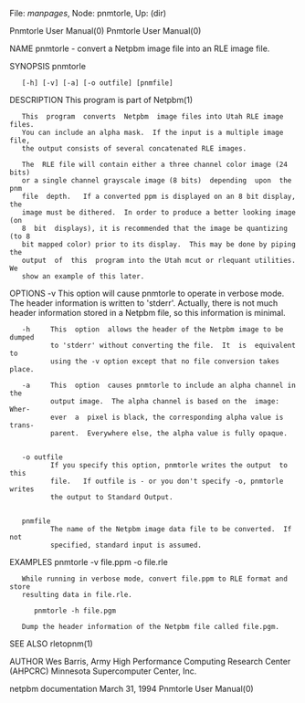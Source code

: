 File: *manpages*,  Node: pnmtorle,  Up: (dir)

Pnmtorle User Manual(0)                                Pnmtorle User Manual(0)



NAME
       pnmtorle - convert a Netpbm image file into an RLE image file.

SYNOPSIS
       pnmtorle

       [-h] [-v] [-a] [-o outfile] [pnmfile]


DESCRIPTION
       This program is part of Netpbm(1)

       This  program  converts  Netpbm  image files into Utah RLE image files.
       You can include an alpha mask.  If the input is a multiple image  file,
       the output consists of several concatenated RLE images.

       The  RLE file will contain either a three channel color image (24 bits)
       or a single channel grayscale image (8 bits)  depending  upon  the  pnm
       file  depth.   If a converted ppm is displayed on an 8 bit display, the
       image must be dithered.  In order to produce a better looking image (on
       8  bit  displays), it is recommended that the image be quantizing (to 8
       bit mapped color) prior to its display.  This may be done by piping the
       output  of  this  program into the Utah mcut or rlequant utilities.  We
       show an example of this later.


OPTIONS
       -v     This option will cause pnmtorle to operate in verbose mode.  The
              header  information  is written to 'stderr'.  Actually, there is
              not much header information stored in a  Netpbm  file,  so  this
              information is minimal.

       -h     This  option  allows the header of the Netpbm image to be dumped
              to 'stderr' without converting the file.  It  is  equivalent  to
              using the -v option except that no file conversion takes place.

       -a     This  option  causes pnmtorle to include an alpha channel in the
              output image.  The alpha channel is based on the  image:   Wher-
              ever  a  pixel is black, the corresponding alpha value is trans-
              parent.  Everywhere else, the alpha value is fully opaque.


       -o outfile
              If you specify this option, pnmtorle writes the output  to  this
              file.   If outfile is - or you don't specify -o, pnmtorle writes
              the output to Standard Output.


       pnmfile
              The name of the Netpbm image data file to be converted.  If  not
              specified, standard input is assumed.



EXAMPLES
          pnmtorle -v file.ppm -o file.rle

       While running in verbose mode, convert file.ppm to RLE format and store
       resulting data in file.rle.

          pnmtorle -h file.pgm

       Dump the header information of the Netpbm file called file.pgm.


SEE ALSO
       rletopnm(1)



AUTHOR
       Wes Barris,
       Army High Performance Computing Research Center (AHPCRC)
       Minnesota Supercomputer Center, Inc.



netpbm documentation            March 31, 1994         Pnmtorle User Manual(0)
